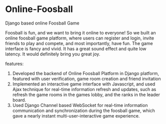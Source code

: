 # Online-Foosball
Django based online Foosball Game

Foosball is fun, and we want to bring it online to everyone! So we built an online foosball game platform, where users can register and login, invite friends to play and compete, and most importantly, have fun. The game interface is fancy and vivid. It has a great sound effect and quite low latency. It would definitely bring you great joy.

features:
1. Developed the backend of Online Foosball Platform in Django platform, featured with user verification, game room creation and friend invitation
2. Implemented an interactive game interface with Javascript, and used Ajax technique for real-time information refresh and updates, such as refresh the game rooms in the games lobby, and the ranks in the leader board.
3. Used Django Channel based WebSocket for real-time information communication and synchronization during the foosball game, which gave a nearly instant multi-user-interactive game experience.
